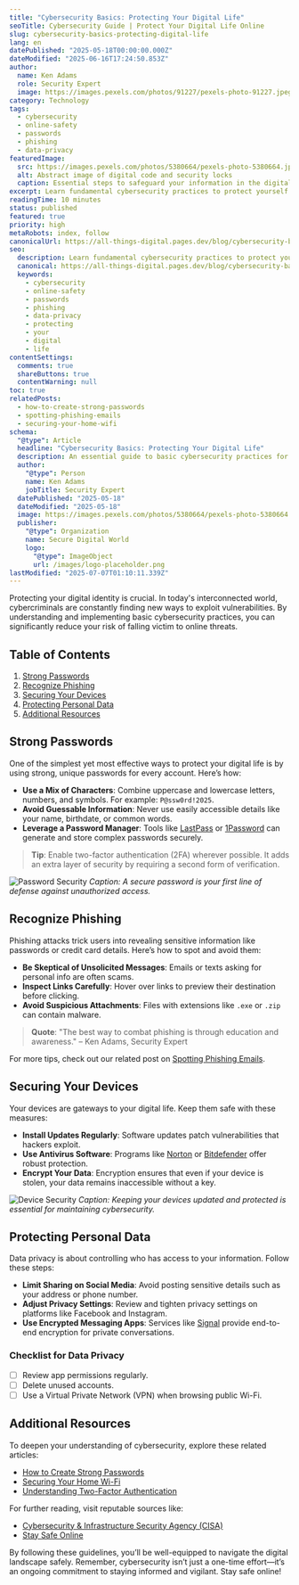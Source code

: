 ```yaml
---
title: "Cybersecurity Basics: Protecting Your Digital Life"
seoTitle: Cybersecurity Guide | Protect Your Digital Life Online
slug: cybersecurity-basics-protecting-digital-life
lang: en
datePublished: "2025-05-18T00:00:00.000Z"
dateModified: "2025-06-16T17:24:50.853Z"
author:
  name: Ken Adams
  role: Security Expert
  image: https://images.pexels.com/photos/91227/pexels-photo-91227.jpeg?auto=compress&cs=tinysrgb&w=1260&h=750&dpr=2
category: Technology
tags:
  - cybersecurity
  - online-safety
  - passwords
  - phishing
  - data-privacy
featuredImage:
  src: https://images.pexels.com/photos/5380664/pexels-photo-5380664.jpeg?auto=compress&cs=tinysrgb&w=1260&h=750&dpr=2
  alt: Abstract image of digital code and security locks
  caption: Essential steps to safeguard your information in the digital age.
excerpt: Learn fundamental cybersecurity practices to protect yourself from online threats. This guide covers strong passwords, recognizing phishing scams, securing your devices, and protecting your personal data.
readingTime: 10 minutes
status: published
featured: true
priority: high
metaRobots: index, follow
canonicalUrl: https://all-things-digital.pages.dev/blog/cybersecurity-basics-protecting-digital-life
seo:
  description: Learn fundamental cybersecurity practices to protect yourself from online threats. This guide covers strong passwords, recognizing phishing scams, securing
  canonical: https://all-things-digital.pages.dev/blog/cybersecurity-basics-protecting-digital-life
  keywords:
    - cybersecurity
    - online-safety
    - passwords
    - phishing
    - data-privacy
    - protecting
    - your
    - digital
    - life
contentSettings:
  comments: true
  shareButtons: true
  contentWarning: null
toc: true
relatedPosts:
  - how-to-create-strong-passwords
  - spotting-phishing-emails
  - securing-your-home-wifi
schema:
  "@type": Article
  headline: "Cybersecurity Basics: Protecting Your Digital Life"
  description: An essential guide to basic cybersecurity practices for everyday online safety.
  author:
    "@type": Person
    name: Ken Adams
    jobTitle: Security Expert
  datePublished: "2025-05-18"
  dateModified: "2025-05-18"
  image: https://images.pexels.com/photos/5380664/pexels-photo-5380664.jpeg?auto=compress&cs=tinysrgb&w=1260&h=750&dpr=2
  publisher:
    "@type": Organization
    name: Secure Digital World
    logo:
      "@type": ImageObject
      url: /images/logo-placeholder.png
lastModified: "2025-07-07T01:10:11.339Z"
---
```


Protecting your digital identity is crucial. In today's interconnected world, cybercriminals are constantly finding new ways to exploit vulnerabilities. By understanding and implementing basic cybersecurity practices, you can significantly reduce your risk of falling victim to online threats.

## Table of Contents

1. [Strong Passwords](#strong-passwords)
2. [Recognize Phishing](#recognize-phishing)
3. [Securing Your Devices](#securing-your-devices)
4. [Protecting Personal Data](#protecting-personal-data)
5. [Additional Resources](#additional-resources)

## Strong Passwords

One of the simplest yet most effective ways to protect your digital life is by using strong, unique passwords for every account. Here’s how:

- **Use a Mix of Characters**: Combine uppercase and lowercase letters, numbers, and symbols. For example: `P@ssw0rd!2025`.
- **Avoid Guessable Information**: Never use easily accessible details like your name, birthdate, or common words.
- **Leverage a Password Manager**: Tools like [LastPass](https://www.lastpass.com/) or [1Password](https://1password.com/) can generate and store complex passwords securely.

> **Tip**: Enable two-factor authentication (2FA) wherever possible. It adds an extra layer of security by requiring a second form of verification.

![Password Security](https://images.pexels.com/photos/414860/pexels-photo-414860.jpeg?auto=compress&cs=tinysrgb&w=1260&h=750&dpr=2)
_Caption: A secure password is your first line of defense against unauthorized access._

## Recognize Phishing

Phishing attacks trick users into revealing sensitive information like passwords or credit card details. Here’s how to spot and avoid them:

- **Be Skeptical of Unsolicited Messages**: Emails or texts asking for personal info are often scams.
- **Inspect Links Carefully**: Hover over links to preview their destination before clicking.
- **Avoid Suspicious Attachments**: Files with extensions like `.exe` or `.zip` can contain malware.

> **Quote**: "The best way to combat phishing is through education and awareness." – Ken Adams, Security Expert

For more tips, check out our related post on [Spotting Phishing Emails](#).

## Securing Your Devices

Your devices are gateways to your digital life. Keep them safe with these measures:

- **Install Updates Regularly**: Software updates patch vulnerabilities that hackers exploit.
- **Use Antivirus Software**: Programs like [Norton](https://www.norton.com/) or [Bitdefender](https://www.bitdefender.com/) offer robust protection.
- **Encrypt Your Data**: Encryption ensures that even if your device is stolen, your data remains inaccessible without a key.

![Device Security](https://images.pexels.com/photos/3861972/pexels-photo-3861972.jpeg?auto=compress&cs=tinysrgb&w=1260&h=750&dpr=2)
_Caption: Keeping your devices updated and protected is essential for maintaining cybersecurity._

## Protecting Personal Data

Data privacy is about controlling who has access to your information. Follow these steps:

- **Limit Sharing on Social Media**: Avoid posting sensitive details such as your address or phone number.
- **Adjust Privacy Settings**: Review and tighten privacy settings on platforms like Facebook and Instagram.
- **Use Encrypted Messaging Apps**: Services like [Signal](https://signal.org/) provide end-to-end encryption for private conversations.

### Checklist for Data Privacy

- [ ] Review app permissions regularly.
- [ ] Delete unused accounts.
- [ ] Use a Virtual Private Network (VPN) when browsing public Wi-Fi.

## Additional Resources

To deepen your understanding of cybersecurity, explore these related articles:

- [How to Create Strong Passwords](#)
- [Securing Your Home Wi-Fi](#)
- [Understanding Two-Factor Authentication](#)

For further reading, visit reputable sources like:

- [Cybersecurity & Infrastructure Security Agency (CISA)](https://www.cisa.gov/)
- [Stay Safe Online](https://staysafeonline.org/)

By following these guidelines, you’ll be well-equipped to navigate the digital landscape safely. Remember, cybersecurity isn’t just a one-time effort—it’s an ongoing commitment to staying informed and vigilant. Stay safe online!
